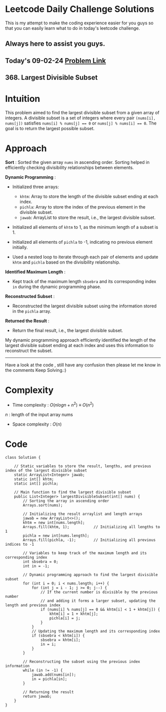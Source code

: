 # Leetcode Daily Challenge Solutions

This is my attempt to make the coding experience easier for you guys so that you can easily learn what to do in today's leetcode challenge.

## Always here to assist you guys.

## Today's 09-02-24 [Problem Link](https://leetcode.com/problems/largest-divisible-subset/description/?envType=daily-question&envId=2024-02-09)
## 368. Largest Divisible Subset


# Intuition
<!-- Describe your first thoughts on how to solve this problem. -->
This problem aimed to find the largest divisible subset from a given array of integers. A divisible subset is a set of integers where every pair `(nums[i], nums[j])` satisfies `nums[i] % nums[j] == 0` or `nums[j] % nums[i] == 0`. The goal is to return the largest possible subset.

# Approach
<!-- Describe your approach to solving the problem. -->
**Sort** : Sorted the given array `nums` in ascending order. Sorting helped in efficiently checking divisibility relationships between elements.

**Dynamic Programming** :
- Initialized three arrays:
    - `khtm`: Array to store the length of the divisible subset ending at each index.
    - `pichla`: Array to store the index of the previous element in the divisible subset.
    - `jawab`: ArrayList to store the result, i.e., the largest divisible subset.

- Initialized all elements of `khtm` to 1, as the minimum length of a subset is 1.
- Initialized all elements of `pichla` to -1, indicating no previous element initially.
- Used a nested loop to iterate through each pair of elements and update `khtm` and `pichla` based on the divisibility relationship.

**Identified Maximum Length** :
- Kept track of the maximum length `sbsebra` and its corresponding index `in` during the dynamic programming phase.

**Reconstructed Subset** :
- Reconstructed the largest divisible subset using the information stored in the `pichla` array.

**Returned the Result** :
- Return the final result, i.e., the largest divisible subset.

My dynamic programming approach efficiently identified the length of the largest divisible subset ending at each index and uses this information to reconstruct the subset.

---
Have a look at the code , still have any confusion then please let me know in the comments
Keep Solving.:)

# Complexity
- Time complexity : $O(n log n + n^2)$ $\equiv$  $O(n^2)$
<!-- Add your time complexity here, e.g. $$O(n)$$ -->
$n$ : length of the input array nums
- Space complexity : $O(n)$
<!-- Add your space complexity here, e.g. $$O(n)$$ -->

# Code
```
class Solution {

    // Static variables to store the result, lengths, and previous index of the largest divisible subset
    static ArrayList<Integer> jawab;
    static int[] khtm;
    static int[] pichla;

    // Main function to find the largest divisible subset
    public List<Integer> largestDivisibleSubset(int[] nums) {
        // Sorting the array in ascending order
        Arrays.sort(nums);
        
        // Initializing the result arraylist and length arrays
        jawab = new ArrayList<>();
        khtm = new int[nums.length];
        Arrays.fill(khtm, 1);           // Initializing all lengths to 1
        pichla = new int[nums.length];
        Arrays.fill(pichla, -1);        // Initializing all previous indices to -1

        // Variables to keep track of the maximum length and its corresponding index
        int sbsebra = 0;
        int in = -1;

        // Dynamic programming approach to find the largest divisible subset
        for (int i = 0; i < nums.length; i++) {
            for (int j = i - 1; j >= 0; j--) {
                // If the current number is divisible by the previous number
                // and adding it forms a larger subset, updating the length and previous index
                if (nums[i] % nums[j] == 0 && khtm[i] < 1 + khtm[j]) {
                    khtm[i] = 1 + khtm[j];
                    pichla[i] = j;
                }
            }
            // Updating the maximum length and its corresponding index
            if (sbsebra < khtm[i]) {
                sbsebra = khtm[i];
                in = i;
            }
        }

        // Reconstructing the subset using the previous index information
        while (in != -1) {
            jawab.add(nums[in]);
            in = pichla[in];
        }

        // Returning the result
        return jawab;
    }
}
```